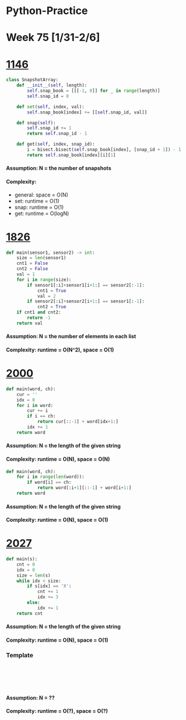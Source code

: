 # Python-Practice

# Week 75 [1/31-2/6]

# [1146](https://leetcode.com/problems/snapshot-array/)
```python
class SnapshotArray:
    def __init__(self, length):
        self.snap_book = [[[-1, 0]] for _ in range(length)]
        self.snap_id = 0

    def set(self, index, val):
        self.snap_book[index] += [[self.snap_id, val]]

    def snap(self):
        self.snap_id += 1
        return self.snap_id - 1

    def get(self, index, snap_id):
        i = bisect.bisect(self.snap_book[index], [snap_id + 1]) - 1
        return self.snap_book[index][i][1]
```
#### Assumption: N = the number of snapshots
#### Complexity:
- general: space = O(N)
- set: runtime = O(1)
- snap: runtime = O(1)
- get: runtime = O(logN)

# [1826](https://leetcode.com/problems/faulty-sensor/)
```python
def main(sensor1, sensor2) -> int:
    size = len(sensor1)
    cnt1 = False
    cnt2 = False
    val = 1
    for i in range(size):
        if sensor1[:i]+sensor1[i+1:] == sensor2[:-1]:
            cnt1 = True
            val = 2
        if sensor2[:i]+sensor2[i+1:] == sensor1[:-1]:
            cnt2 = True
    if cnt1 and cnt2:
        return -1
    return val
```
#### Assumption: N = the number of elements in each list
#### Complexity: runtime = O(N^2), space = O(1)

# [2000](https://leetcode.com/problems/reverse-prefix-of-word/)
```python
def main(word, ch):
    cur = ''
    idx = 0
    for i in word:
        cur += i
        if i == ch:
            return cur[::-1] + word[idx+1:]
        idx += 1
    return word
```
#### Assumption: N = the length of the given string
#### Complexity: runtime = O(N), space = O(N)
```python
def main(word, ch):
    for i in range(len(word)):
        if word[i] == ch:
            return word[:i+1][::-1] + word[i+1:]
    return word
```
#### Assumption: N = the length of the given string
#### Complexity: runtime = O(N), space = O(1)

# [2027](https://leetcode.com/problems/minimum-moves-to-convert-string/)
```python
def main(s):
    cnt = 0
    idx = 0
    size = len(s)
    while idx < size:
        if s[idx] == 'X':
            cnt += 1
            idx += 3
        else:
            idx += 1
    return cnt
```
#### Assumption: N = the length of the given string
#### Complexity: runtime = O(N), space = O(1)

### Template
# []()
```sql
```

# []()
```python
```
#### Assumption: N = ??
#### Complexity: runtime = O(?), space = O(?)
